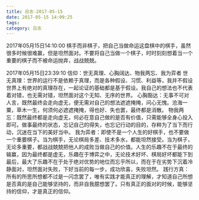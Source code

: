 ```yaml
---
title: 日志-2017-05-15
date: 2017-05-15 14:09:25
tags:
category: 日志
---
```

2017年05月15日14:10:00
棋手而非棋子，把自己当做命运这盘棋中的棋手，虽然很多时候很难赢，但是坦然面对。不要将自己当做一个棋子，时时刻刻想着当一个重要的棋子而不被命运抛弃，战战兢兢。

2017年05月15日23:39:10
信仰：世无真理、心胸阔达、物我两忘、我为弈者
世无真理：世界的运行不是依赖于真理，而是各种假设、习惯、利益等，我并不假设世界上有绝对的真理存在，一起论证的基础都是基于假设。我自己的想法也不代表着对错，也无需对错，坦然面对这个无知、无序的世界。
心胸豁达：无事不可对人言，既然最终会走向虚无，便无需对自己的想法遮遮掩掩，问心无愧。沧海一粟，草木一生，何须何必遮遮掩掩，得也好、失也罢，最终都是消散。
物我两忘：既然最终都是走向虚无，何必在意自己做的是否有价值，只需能够全身心投入即可。做事最终的状态，忘记自己的得失，也忘记行动的目的，存粹为了当下而行动，沉迷在当下的美好当中。
我为弈者：即使不是一个人生的好棋手，也不要做一个重要棋子。当为棋手，无论棋局多差、技术多水，都能坦然接受。当为棋子，无论多重要，都战战兢兢把他人的成败当做自己的价值。人生的乐趣不在于最终的输赢，因为最终都是虚无，乐趣在于博弈之中，无论技术好坏、棋局好坏都能下到最后，最大了乐趣不在于处于绝对优势的地位而忘乎所以，而在于在劣势下沉着冷静面对，坦然面对失败，下好当前的每一步，成功欣喜，失败坦然。
践行方真：所有的所思所想都不过是一闪念罢了，唯有实践才能真正的理解，才知道自己所想是否真的是自己能够坚持的，而非自我臆想罢了。只有真正的面对的时候，能够坚持的信仰，才是真正的信仰。

